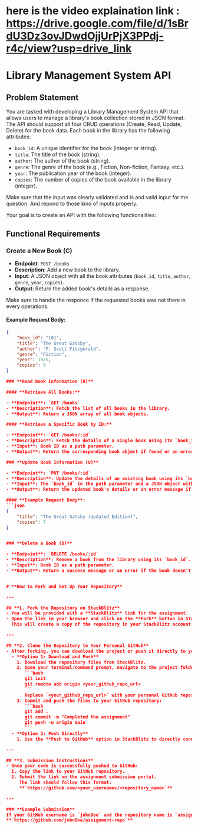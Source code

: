 # here is the video explaination link : https://drive.google.com/file/d/1sBrdU3Dz3ovJDwdOjjUrPjX3PPdj-r4c/view?usp=drive_link


# **Library Management System API**

## **Problem Statement**

You are tasked with developing a Library Management System API that allows users to manage a library's book collection stored in JSON format. The API should support all four CRUD operations (Create, Read, Update, Delete) for the book data. Each book in the library has the following attributes:

- `book_id`: A unique identifier for the book (integer or string).
- `title`: The title of the book (string).
- `author`: The author of the book (string).
- `genre`: The genre of the book (e.g., Fiction, Non-fiction, Fantasy, etc.).
- `year`: The publication year of the book (integer).
- `copies`: The number of copies of the book available in the library (integer).

Make sure that the input was clearly validated and is and valid input for the question.
And repond to those kind of inputs properly.

Your goal is to create an API with the following functionalities:

## **Functional Requirements**

### **Create a New Book (C)**

- **Endpoint**: `POST /books`
- **Description**: Add a new book to the library.
- **Input**: A JSON object with all the book attributes (`book_id`, `title`, `author`, `genre`, `year`, `copies`).
- **Output**: Return the added book's details as a response.

Make sure to handle the responce if the requested books was not there in every operations.

#### Example Request Body:

````json
{
    "book_id": "101",
    "title": "The Great Gatsby",
    "author": "F. Scott Fitzgerald",
    "genre": "Fiction",
    "year": 1925,
    "copies": 5
}

### **Read Book Information (R)**

#### **Retrieve All Books:**

- **Endpoint**: `GET /books`
- **Description**: Fetch the list of all books in the library.
- **Output**: Return a JSON array of all book objects.

#### **Retrieve a Specific Book by ID:**

- **Endpoint**: `GET /books/:id`
- **Description**: Fetch the details of a single book using its `book_id`.
- **Input**: Book ID as a path parameter.
- **Output**: Return the corresponding book object if found or an error message if the book doesn't exist.

### **Update Book Information (U)**

- **Endpoint**: `PUT /books/:id`
- **Description**: Update the details of an existing book using its `book_id`.
- **Input**: The `book_id` in the path parameter and a JSON object with updated attributes (any or all).
- **Output**: Return the updated book's details or an error message if the book doesn't exist.

#### **Example Request Body**:
```json
{
    "title": "The Great Gatsby (Updated Edition)",
    "copies": 7
}


### **Delete a Book (D)**

- **Endpoint**: `DELETE /books/:id`
- **Description**: Remove a book from the library using its `book_id`.
- **Input**: Book ID as a path parameter.
- **Output**: Return a success message or an error if the book doesn't exist.


# **How to Fork and Set Up Your Repository**

---

## **1. Fork the Repository on StackBlitz**
- You will be provided with a **StackBlitz** link for the assignment.
- Open the link in your browser and click on the **Fork** button in StackBlitz.
  This will create a copy of the repository in your StackBlitz account.

---

## **2. Clone the Repository to Your Personal GitHub**
- After forking, you can download the project or push it directly to your personal GitHub repository:
  - **Option 1: Download and Push**
    1. Download the repository files from StackBlitz.
    2. Open your terminal/command prompt, navigate to the project folder, and run:
       ```bash
       git init
       git remote add origin <your_github_repo_url>
       ```
       Replace `<your_github_repo_url>` with your personal GitHub repository URL.
    3. Commit and push the files to your GitHub repository:
       ```bash
       git add .
       git commit -m "Completed the assignment"
       git push -u origin main
       ```
  - **Option 2: Push Directly**
    1. Use the **Push to GitHub** option in StackBlitz to directly connect and push the repository to your GitHub account.

---

## **3. Submission Instructions**
- Once your code is successfully pushed to GitHub:
  1. Copy the link to your GitHub repository.
  2. Submit the link on the assignment submission portal.
     The link should follow this format:
     **`https://github.com/<your_username>/<repository_name>`**

---

### **Example Submission**
If your GitHub username is `johnDoe` and the repository name is `assignment-repo`, the submission link would look like this:
**`https://github.com/johnDoe/assignment-repo`**
````
